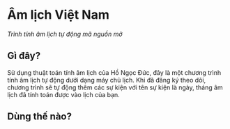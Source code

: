 # Âm lịch Việt Nam
_Trình tính âm lịch tự động mã nguồn mở_

## Gì đây?

Sử dụng thuật toán tính âm lịch của Hồ Ngọc Đức, đây là một chương trình tính âm lịch tự động dưới dạng máy chủ lịch. Khi đã đăng ký theo dõi, chương trình sẽ tự động thêm các sự kiện với tên sự kiện là ngày, tháng âm lịch đã tính toán được vào lịch của bạn.

## Dùng thế nào?


